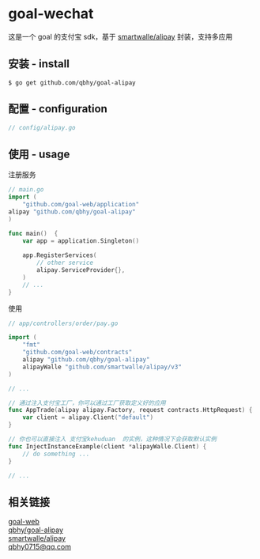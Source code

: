 # goal-wechat
这是一个 goal 的支付宝 sdk，基于 [smartwalle/alipay](https://github.com/smartwalle/alipay) 封装，支持多应用

## 安装 - install
```shell
$ go get github.com/qbhy/goal-alipay
```

## 配置 - configuration
```go
// config/alipay.go
```

## 使用 - usage
注册服务
```go
// main.go
import (
    "github.com/goal-web/application"
alipay "github.com/qbhy/goal-alipay"
)

func main()  {
    var app = application.Singleton()
    
    app.RegisterServices(
        // other service
        alipay.ServiceProvider{},
    )
	// ...
}
```
使用
```go
// app/controllers/order/pay.go

import (
	"fmt"
    "github.com/goal-web/contracts"
    alipay "github.com/qbhy/goal-alipay"
    alipayWalle "github.com/smartwalle/alipay/v3"
)

// ... 

// 通过注入支付宝工厂，你可以通过工厂获取定义好的应用
func AppTrade(alipay alipay.Factory, request contracts.HttpRequest) {
    var client = alipay.Client("default")
}

// 你也可以直接注入 支付宝kehuduan  的实例，这种情况下会获取默认实例
func InjectInstanceExample(client *alipayWalle.Client) {
	// do something ...
}

// ...
```

## 相关链接  
[goal-web](https://github.com/goal-web/goal)  
[qbhy/goal-alipay](https://github.com/qbhy/goal-alipay)  
[smartwalle/alipay](https://github.com/smartwalle/alipay)  
qbhy0715@qq.com
